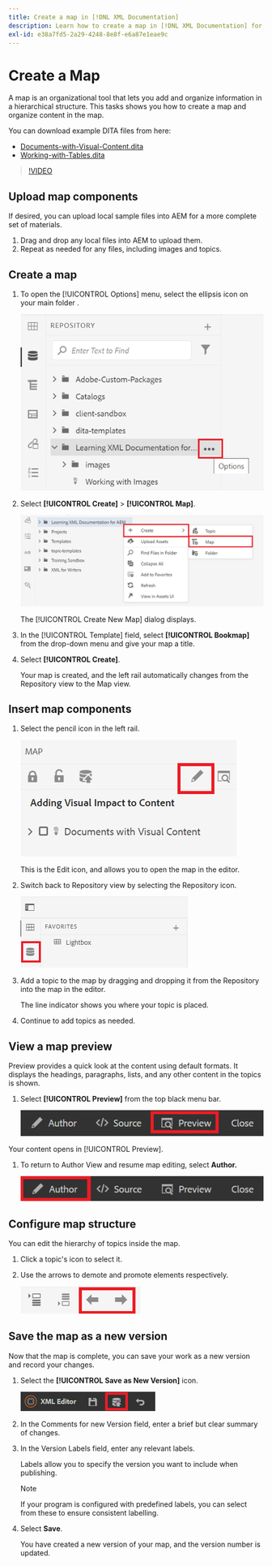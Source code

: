 ```yaml
---
title: Create a map in [!DNL XML Documentation]
description: Learn how to create a map in [!DNL XML Documentation] for Experience Manager
exl-id: e38a7fd5-2a29-4248-8e8f-e6a87e1eae9c
---
```

# Create a Map

A map is an organizational tool that lets you add and organize information in a hierarchical structure. This tasks shows you how to create a map and organize content in the map.

You can download example DITA files from here:

* [Documents-with-Visual-Content.dita](assets/working-with-maps/Documents-with-Visual-Content.dita)
* [Working-with-Tables.dita](assets/working-with-maps/Working-with-Tables.dita)

>[!VIDEO](https://video.tv.adobe.com/v/336725?quality=12&learn=on)

## Upload map components

If desired, you can upload local sample files into AEM for a more complete set of materials.

1. Drag and drop any local files into AEM to upload them.
1. Repeat as needed for any files, including images and topics.

## Create a map

1. To open the [!UICONTROL Options] menu, select the ellipsis icon on your main folder .

   ![Ellipsis icon](images/lesson-8/ellipses-9.png)

1. Select **[!UICONTROL Create]** > **[!UICONTROL Map]**.


   ![Create map](images/lesson-8/create-map-with-markings.png)

   The [!UICONTROL Create New Map] dialog displays.

1. In the [!UICONTROL Template] field, select **[!UICONTROL Bookmap]** from the drop-down menu and give your map a title.
1. Select **[!UICONTROL Create]**.

   Your map is created, and the left rail automatically changes from the Repository view to the Map view.

## Insert map components

1. Select the pencil icon in the left rail.

   ![Edit icon](images/lesson-8/pencil-icon.png)

   This is the Edit icon, and allows you to open the map in the editor.

1. Switch back to Repository view by selecting the Repository icon.

   ![Repository icon](images/common/repository-icon.png)

1. Add a topic to the map by dragging and dropping it from the Repository into the map in the editor.

   The line indicator shows you where your topic is placed.

1. Continue to add topics as needed.

## View a map preview

Preview provides a quick look at the content using default formats. It displays the headings, paragraphs, lists, and any other content in the topics is shown.

1. Select **[!UICONTROL Preview]** from the top black menu bar.

   ![Preview button](images/common/select-preview.png)

Your content opens in [!UICONTROL Preview].

1. To return to Author View and resume map editing, select **Author.**

   ![Author button](images/lesson-5/author-map.png)

## Configure map structure

You can edit the hierarchy of topics inside the map.

1. Click a topic's icon to select it.
2. Use the arrows to demote and promote elements respectively.

   ![Repository icon](images/lesson-8/left-right.png)

## Save the map as a new version

Now that the map is complete, you can save your work as a new version and record your changes.

1. Select the **[!UICONTROL Save as New Version]** icon.

   ![Save as New Version icon](images/common/save-as-new-version.png)

1. In the Comments for new Version field, enter a brief but clear summary of changes.

1. In the Version Labels field, enter any relevant labels.

   Labels allow you to specify the version you want to include when publishing.

   >[!NOTE] 
   > 
   > If your program is configured with predefined labels, you can select from these to ensure consistent  labelling.

1. Select **Save**.
   
   You have created a new version of your map, and the version number is updated.
